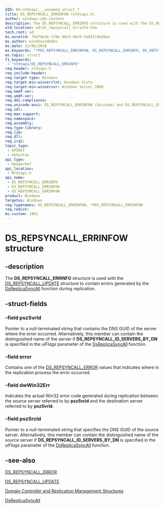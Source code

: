 ```yaml
---
UID: NS:ntdsapi.__unnamed_struct_7
title: DS_REPSYNCALL_ERRINFOW (ntdsapi.h)
author: windows-sdk-content
description: The DS_REPSYNCALL_ERRINFO structure is used with the DS_REPSYNCALL_UPDATE structure to contain errors generated by the DsReplicaSyncAll function during replication.
old-location: ad\ds_repsyncall_errinfo.htm
tech.root: ad
ms.assetid: 70af4e3e-1f0e-49c5-b8c6-5e89114ed4ea
ms.author: windowssdkdev
ms.date: 12/05/2018
ms.keywords: "*PDS_REPSYNCALL_ERRINFOW, DS_REPSYNCALL_ERRINFO, DS_REPSYNCALL_ERRINFO structure [Active Directory], DS_REPSYNCALL_ERRINFOA, DS_REPSYNCALL_ERRINFOW, PDS_REPSYNCALL_ERRINFO, PDS_REPSYNCALL_ERRINFO structure pointer [Active Directory], _glines_ds_repsyncall_errinfo, ad.ds__repsyncall__errinfo, ad.ds_repsyncall_errinfo, ntdsapi/DS_REPSYNCALL_ERRINFO, ntdsapi/DS_REPSYNCALL_ERRINFOA, ntdsapi/DS_REPSYNCALL_ERRINFOW, ntdsapi/PDS_REPSYNCALL_ERRINFO"
ms.topic: struct
f1_keywords: 
 - "ntdsapi/DS_REPSYNCALL_ERRINFO"
req.header: ntdsapi.h
req.include-header: 
req.target-type: Windows
req.target-min-winverclnt: Windows Vista
req.target-min-winversvr: Windows Server 2008
req.kmdf-ver: 
req.umdf-ver: 
req.ddi-compliance: 
req.unicode-ansi: DS_REPSYNCALL_ERRINFOW (Unicode) and DS_REPSYNCALL_ERRINFOA (ANSI)
req.idl: 
req.max-support: 
req.namespace: 
req.assembly: 
req.type-library: 
req.lib: 
req.dll: 
req.irql: 
topic_type:
 - APIRef
 - kbSyntax
api_type:
 - HeaderDef
api_location:
 - Ntdsapi.h
api_name:
 - DS_REPSYNCALL_ERRINFO
 - DS_REPSYNCALL_ERRINFOA
 - DS_REPSYNCALL_ERRINFOW
product: Windows
targetos: Windows
req.typenames: DS_REPSYNCALL_ERRINFOW, *PDS_REPSYNCALL_ERRINFOW
req.redist: 
ms.custom: 19H1
---
```


# DS_REPSYNCALL_ERRINFOW structure


## -description


The <b>DS_REPSYNCALL_ERRINFO</b> structure is used with the <a href="https://docs.microsoft.com/windows/desktop/api/ntdsapi/ns-ntdsapi-ds_repsyncall_updatea">DS_REPSYNCALL_UPDATE</a> structure to contain errors generated by the 
<a href="https://docs.microsoft.com/windows/desktop/api/ntdsapi/nf-ntdsapi-dsreplicasyncalla">DsReplicaSyncAll</a> function during replication.


## -struct-fields




### -field pszSvrId

Pointer to a null-terminated string that contains the DNS GUID of the server where the error occurred. Alternatively, this member can contain the distinguished name of the server if <b>DS_REPSYNCALL_ID_SERVERS_BY_DN</b> is specified in the <i>ulFlags</i> parameter of the <a href="https://docs.microsoft.com/windows/desktop/api/ntdsapi/nf-ntdsapi-dsreplicasyncalla">DsReplicaSyncAll</a> function.


### -field error

Contains one of the <a href="https://docs.microsoft.com/windows/desktop/api/ntdsapi/ne-ntdsapi-ds_repsyncall_error">DS_REPSYNCALL_ERROR</a> values that indicates where in the replication process the error occurred.


### -field dwWin32Err

Indicates the actual Win32 error code generated during replication between the source server referred to by <b>pszSrcId</b> and the destination server referred to by <b>pszSvrId</b>.


### -field pszSrcId

Pointer to a null-terminated string that specifies the DNS GUID of the source server. Alternatively, this member can contain the distinguished name of the source server if <b>DS_REPSYNCALL_ID_SERVERS_BY_DN</b> is specified in the <i>ulFlags</i> parameter of the <a href="https://docs.microsoft.com/windows/desktop/api/ntdsapi/nf-ntdsapi-dsreplicasyncalla">DsReplicaSyncAll</a> function.


## -see-also




<a href="https://docs.microsoft.com/windows/desktop/api/ntdsapi/ne-ntdsapi-ds_repsyncall_error">DS_REPSYNCALL_ERROR</a>



<a href="https://docs.microsoft.com/windows/desktop/api/ntdsapi/ns-ntdsapi-ds_repsyncall_updatea">DS_REPSYNCALL_UPDATE</a>



<a href="https://docs.microsoft.com/windows/desktop/AD/domain-controller-and-replication-management-structures">Domain Controller and Replication Management Structures</a>



<a href="https://docs.microsoft.com/windows/desktop/api/ntdsapi/nf-ntdsapi-dsreplicasyncalla">DsReplicaSyncAll</a>
 

 

